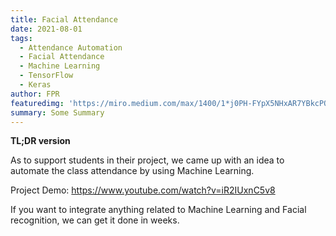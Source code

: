 ```yaml
---
title: Facial Attendance
date: 2021-08-01
tags: 
  - Attendance Automation
  - Facial Attendance
  - Machine Learning
  - TensorFlow
  - Keras
author: FPR
featuredimg: 'https://miro.medium.com/max/1400/1*j0PH-FYpX5NHxAR7YBkcPQ.jpeg'
summary: Some Summary
---
```


**TL;DR version**

As to support students in their project, we came up with an idea to automate the class attendance by using Machine Learning.

Project Demo:
https://www.youtube.com/watch?v=iR2IUxnC5v8

If you want to integrate anything related to Machine Learning and Facial recognition, we can get it done in weeks.




